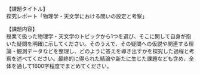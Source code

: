 【課題タイトル】  
探究レポート「物理学・天文学における問いの設定と考察」

【課題内容】  
授業で扱った物理学・天文学のトピックから1つを選び、そこに関して自身が抱いた疑問を明確に示してください。そのうえで、その疑問への仮説や関連する理論・観測データなどを整理し、どのように答えを導き出すかを探究した過程と考察を述べてください。最終的に得られた結論や新たに生じた課題なども含め、全体を通して1600字程度でまとめてください。